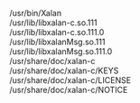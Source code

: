 /usr/bin/Xalan  
/usr/lib/libxalan-c.so.111  
/usr/lib/libxalan-c.so.111.0  
/usr/lib/libxalanMsg.so.111  
/usr/lib/libxalanMsg.so.111.0  
/usr/share/doc/xalan-c  
/usr/share/doc/xalan-c/KEYS  
/usr/share/doc/xalan-c/LICENSE  
/usr/share/doc/xalan-c/NOTICE  
